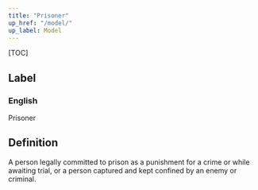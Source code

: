 ```yaml
---
title: "Prisoner"
up_href: "/model/"
up_label: Model
---
```


[TOC]

## Label

### English
Prisoner


## Definition
A person legally committed to prison as a punishment for a crime or while awaiting trial, or a person captured and kept confined by an enemy or criminal. 


    
